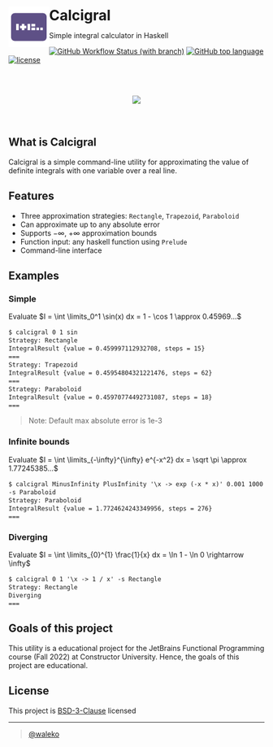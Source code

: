 <a href="https://github.com/waleko/IntegralCalculator">
  <img align="left" height="80px" src="assets/logo.svg">
</a>
<h1 style="display: inline;">
  Calcigral
</h1>

<p>Simple integral calculator in Haskell</p>

[![GitHub Workflow Status (with branch)](https://img.shields.io/github/actions/workflow/status/waleko/calcigral/test.yml?branch=master&style=flat-square)](https://github.com/waleko/IntegralCalculator/actions)
[![GitHub top language](https://img.shields.io/github/languages/top/waleko/IntegralCalculator?logo=github&style=flat-square&color=%235e5086)](https://github.com/waleko/wiki-race)
[![license](https://img.shields.io/github/license/waleko/IntegralCalculator?style=flat-square)](./LICENSE)

<br />
<br />

<p align="center">
  <a href="https://asciinema.org/a/ljwLUvlCR95hhZROGqQVvzph9" target="_blank"><img src="https://asciinema.org/a/ljwLUvlCR95hhZROGqQVvzph9.svg" /></a>
</p>

<br />

## What is Calcigral
Calcigral is a simple command-line utility for approximating the value of definite integrals with one variable over a real line.

## Features
* Three approximation strategies: `Rectangle`, `Trapezoid`, `Paraboloid`
* Can approximate up to any absolute error
* Supports $-\infty$, $+\infty$ approximation bounds
* Function input: any haskell function using `Prelude`
* Command-line interface

## Examples
### Simple
Evaluate $I = \int \limits_0^1 \sin(x) dx = 1 - \cos 1 \approx 0.45969...$

```console
$ calcigral 0 1 sin
Strategy: Rectangle
IntegralResult {value = 0.459997112932708, steps = 15}
===
Strategy: Trapezoid
IntegralResult {value = 0.45954804321221476, steps = 62}
===
Strategy: Paraboloid
IntegralResult {value = 0.45970774492731087, steps = 18}
===
```
> Note: Default max absolute error is 1e-3

### Infinite bounds
Evaluate $I = \int \limits_{-\infty}^{\infty} e^{-x^2} dx = \sqrt \pi \approx 1.77245385...$

```console
$ calcigral MinusInfinity PlusInfinity '\x -> exp (-x * x)' 0.001 1000 -s Paraboloid
Strategy: Paraboloid
IntegralResult {value = 1.7724624243349956, steps = 276}
===
```

### Diverging

Evaluate $I = \int \limits_{0}^{1} \frac{1}{x} dx = \ln 1 - \ln 0 \rightarrow \infty$

```console
$ calcigral 0 1 '\x -> 1 / x' -s Rectangle
Strategy: Rectangle
Diverging
===
```

## Goals of this project
This utility is a educational project for the JetBrains Functional Programming course (Fall 2022) at Constructor University. Hence, the goals of this project are educational.

## License
This project is [BSD-3-Clause](./LICENSE) licensed

---
> [@waleko](https://github.com/waleko)
